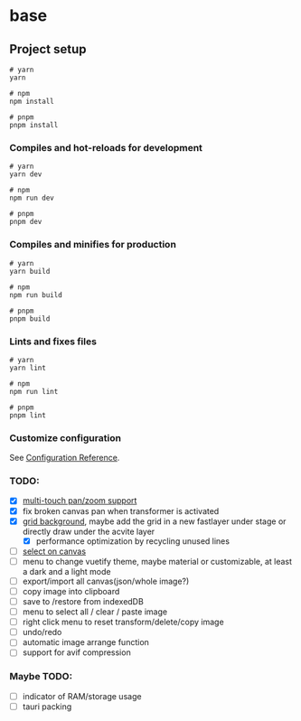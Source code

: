 # base

## Project setup

```
# yarn
yarn

# npm
npm install

# pnpm
pnpm install
```

### Compiles and hot-reloads for development

```
# yarn
yarn dev

# npm
npm run dev

# pnpm
pnpm dev
```

### Compiles and minifies for production

```
# yarn
yarn build

# npm
npm run build

# pnpm
pnpm build
```

### Lints and fixes files

```
# yarn
yarn lint

# npm
npm run lint

# pnpm
pnpm lint
```

### Customize configuration

See [Configuration Reference](https://vitejs.dev/config/).

### TODO:

- [x] [multi-touch pan/zoom support](https://konvajs.org/docs/sandbox/Multi-touch_Scale_Stage.html)
- [x] fix broken canvas pan when transformer is activated
- [x] [grid background](https://konvajs.org/docs/sandbox/Multi-touch_Scale_Stage.html), maybe add the grid in a new fastlayer under stage or directly draw under the acvite layer
    - [x] performance optimization by recycling unused lines
- [ ] [select on canvas](https://konvajs.org/docs/select_and_transform/Basic_demo.html)
- [ ] menu to change vuetify theme, maybe material or customizable, at least a dark and a light mode
- [ ] export/import all canvas(json/whole image?)
- [ ] copy image into clipboard
- [ ] save to /restore from indexedDB
- [ ] menu to select all / clear / paste image
- [ ] right click menu to reset transform/delete/copy image
- [ ] undo/redo
- [ ] automatic image arrange function
- [ ] support for avif compression

### Maybe TODO:
- [ ] indicator of RAM/storage usage
- [ ] tauri packing